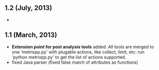 ## 1.2 (July, 2013)
- 

## 1.1 (March, 2013)
- **Extension point for post analysis tools** added. All tools are merged
  to one 'metrixpp.py' with plugable actions, like collect, limit, etc:
  run 'python metrixpp.py' to get the list of actions supported.
- fixed Java parser (fixed false match of attributes as functions)

